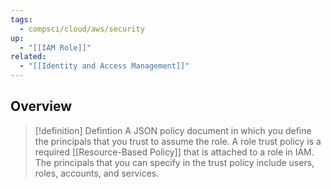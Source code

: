 ```yaml
---
tags:
  - compsci/cloud/aws/security
up:
  - "[[IAM Role]]"
related:
  - "[[Identity and Access Management]]"
---
```

## Overview
>[!definition] Defintion
>A JSON policy document in which you define the principals that you trust to assume the role. A role trust policy is a required [[Resource-Based Policy]] that is attached to a role in IAM. The principals that you can specify in the trust policy include users, roles, accounts, and services.

